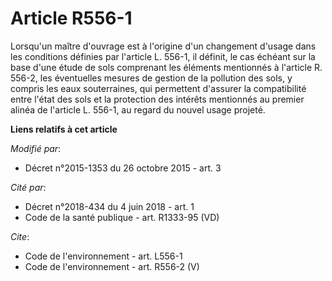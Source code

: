 # Article R556-1

Lorsqu'un maître d'ouvrage est à l'origine d'un changement d'usage dans les conditions définies par l'article L. 556-1, il
définit, le cas échéant sur la base d'une étude de sols comprenant les éléments mentionnés à l'article R. 556-2, les
éventuelles mesures de gestion de la pollution des sols, y compris les eaux souterraines, qui permettent d'assurer la
compatibilité entre l'état des sols et la protection des intérêts mentionnés au premier alinéa de l'article L. 556-1, au
regard du nouvel usage projeté.

**Liens relatifs à cet article**

_Modifié par_:

  - Décret n°2015-1353 du 26 octobre 2015 - art. 3

_Cité par_:

  - Décret n°2018-434 du 4 juin 2018 - art. 1
  - Code de la santé publique - art. R1333-95 (VD)

_Cite_:

  - Code de l'environnement - art. L556-1
  - Code de l'environnement - art. R556-2 (V)
